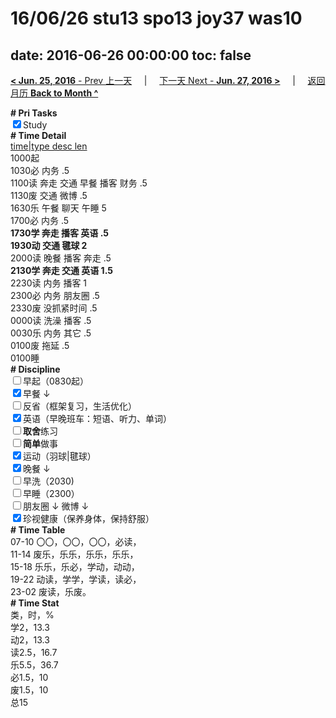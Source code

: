 # 16/06/26 stu13 spo13 joy37 was10

date: 2016-06-26 00:00:00
toc: false
---
[**< Jun. 25, 2016** - Prev 上一天](/lifelogs/2016/06/d25.md) &nbsp; &nbsp; | &nbsp; &nbsp; [下一天 Next - **Jun. 27, 2016 >**](/lifelogs/2016/06/d27.md) &nbsp; &nbsp; |  &nbsp; &nbsp; [返回月历 **Back to Month ^**](/lifelogs/2016/06/index.md)
<br/><div><b># Pri Tasks</b></div><div><input checked="true" type="checkbox"/>Study</div><div><b># Time Detail</b></div><div><u>time|type desc len</u></div><div>1000起</div><div>1030必 内务 .5</div><div>1100读 奔走 交通 早餐 播客 财务 .5</div><div>1130废 交通 微博 .5</div><div>1630乐 午餐 聊天 午睡 5</div><div>1700必 内务 .5</div><div><b>1730学 奔走 播客 英语 .5</b></div><div><b>1930动 交通 毽球 2</b></div><div>2000读 晚餐 播客 奔走 .5</div><div><b>2130学 奔走 交通 英语 1.5</b></div><div>2230读 内务 播客 1</div><div>2300必 内务 朋友圈 .5</div><div>2330废 没抓紧时间 .5</div><div>0000读 洗澡 播客 .5</div><div>0030乐 内务 其它 .5</div><div>0100废 拖延 .5</div><div>0100睡</div><div><b># Discipline</b></div><div><input type="checkbox"/>早起（0830起）</div><div><input checked="true" type="checkbox"/>早餐 ↓</div><div><input type="checkbox"/>反省（框架复习，生活优化）</div><div><input checked="true" type="checkbox"/>英语（早晚班车：短语、听力、单词）</div><div><input type="checkbox"/><b>取舍</b>练习</div><div><input type="checkbox"/><b>简单</b>做事</div><div><input checked="true" type="checkbox"/>运动（羽球|毽球）</div><div><input checked="true" type="checkbox"/>晚餐 ↓</div><div><input type="checkbox"/>早洗（2030)</div><div><input type="checkbox"/>早睡（2300）</div><div><input type="checkbox"/>朋友圈 ↓ 微博 ↓</div><div><input checked="true" type="checkbox"/>珍视健康（保养身体，保持舒服）</div><div><b># Time Table</b></div><div>07-10 〇〇，〇〇，〇〇，必读，</div><div>11-14 废乐，乐乐，乐乐，乐乐，</div><div>15-18 乐乐，乐必，学动，动动，</div><div>19-22 动读，学学，学读，读必，</div><div>23-02 废读，乐废。</div><div><b># Time Stat</b></div><div>类，时，%</div><div>学2，13.3</div><div>动2，13.3</div><div>读2.5，16.7</div><div>乐5.5，36.7</div><div>必1.5，10</div><div>废1.5，10</div><div>总15</div>
